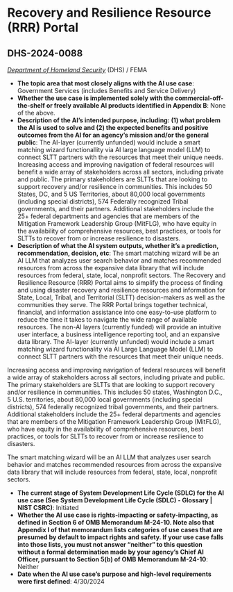 # Recovery and Resilience Resource (RRR) Portal
## DHS-2024-0088
_[Department of Homeland Security](<../3_agency/Department of Homeland Security.md>)_ (DHS) / FEMA


+ **The topic area that most closely aligns with the AI use case**: Government Services (includes Benefits and Service Delivery)
+ **Whether the use case is implemented solely with the commercial-off-the-shelf or freely available AI products identified in Appendix B**: None of the above.
+ **Description of the AI’s intended purpose, including: (1) what problem the AI is used to solve and (2) the expected benefits and positive outcomes from the AI for an agency’s mission and/or the general public**: The AI-layer (currently unfunded) would include a smart matching wizard functionallity via AI large language model (LLM) to connect SLTT partners with the resources that meet their unique needs. Increasing access and improving navigation of federal resources will benefit a wide array of stakeholders across all sectors, including private and public. The primary stakeholders are SLTTs that are looking to support recovery and/or resilience in communities. This includes 50 States, DC, and 5 US Territories, about 80,000 local governments (including special districts), 574 Federally recognized Tribal governments, and their partners. Additional stakeholders include the 25+ federal departments and agencies that are members of the Mitigation Framework Leadership Group (MitFLG), who have equity in the availability of comprehensive resources, best practices, or tools for SLTTs to recover from or increase resilience to disasters.
+ **Description of what the AI system outputs, whether it’s a prediction, recommendation, decision, etc**: The smart matching wizard will be an AI LLM that analyzes user search behavior and matches recommended resources from across the expansive data library that will include resources from federal, state, local, nonprofit sectors.
The Recovery and Resilience Resource (RRR) Portal aims to simplify the process of finding and using disaster recovery and resilience resources and information for State, Local, Tribal, and Territorial (SLTT) decision-makers as well as the communities they serve. The RRR Portal brings together technical, financial, and information assistance into one easy-to-use platform to reduce the time it takes to navigate the wide range of available resources. The non-AI layers (currently funded) will provide an intuitive user interface, a business intelligence reporting tool, and an expansive data library. The AI-layer (currently unfunded) would include a smart matching wizard functionality via AI Large Language Model (LLM) to connect SLTT partners with the resources that meet their unique needs. 

Increasing access and improving navigation of federal resources will benefit a wide array of stakeholders across all sectors, including private and public. The primary stakeholders are SLTTs that are looking to support recovery and/or resilience in communities. This includes 50 states, Washington D.C., 5 U.S. territories, about 80,000 local governments (including special districts), 574 federally recognized tribal governments, and their partners. Additional stakeholders include the 25+ federal departments and agencies that are members of the Mitigation Framework Leadership Group (MitFLG), who have equity in the availability of comprehensive resources, best practices, or tools for SLTTs to recover from or increase resilience to disasters. 

The smart matching wizard will be an AI LLM that analyzes user search behavior and matches recommended resources from across the expansive data library that will include resources from federal, state, local, nonprofit sectors. 
+ **The current stage of System Development Life Cycle (SDLC) for the AI use case (See System Development Life Cycle (SDLC) - Glossary | NIST CSRC)**: Initiated
+ **Whether the AI use case is rights-impacting or safety-impacting, as defined in Section 6 of OMB Memorandum M-24-10. Note also that Appendix I of that memorandum lists categories of use cases that are presumed by default to impact rights and safety. If your use case falls into those lists, you must not answer “neither” to this question without a formal determination made by your agency’s Chief AI Officer, pursuant to Section 5(b) of OMB Memorandum M-24-10**: Neither
+ **Date when the AI use case’s purpose and high-level requirements were first defined**: 4/30/2024